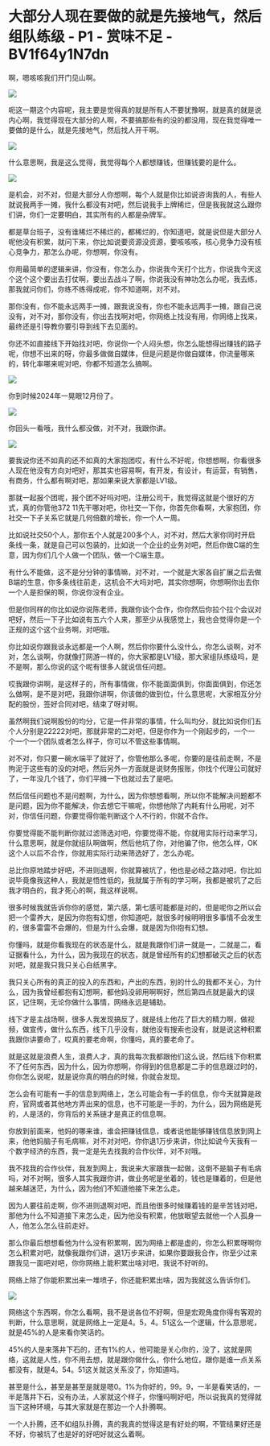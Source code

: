 # 大部分人现在要做的就是先接地气，然后组队练级 - P1 - 赏味不足 - BV1f64y1N7dn

啊，嗯咳咳我们开门见山啊。

![](img/2de4fb00558c4663682de287d2c5c783_1.png)

呃这一期这个内容呢，我主要是觉得真的就是所有人不要犹豫啊，就是真的就是说内心啊，我觉得现在大部分的人啊，不要搞那些有的没的都没用，现在我觉得唯一要做的是什么，就是先接地气，然后找人开干啊。



![](img/2de4fb00558c4663682de287d2c5c783_3.png)

什么意思啊，我是这么觉得，我觉得每个人都想赚钱，但赚钱要的是什么。

![](img/2de4fb00558c4663682de287d2c5c783_5.png)

是机会，对不对，但是大部分人你想啊，每个人就是你比如说咨询我的人，有些人就说我两手一摊，我什么都没有对吧，然后说我手上牌稀烂，但是我我就这么跟你们讲，你们一定要明白，其实所有的人都是杂牌军。

都是草台班子，没有谁稀烂不稀烂的，都稀烂的，你知道吧，就是说但是大部分人呢他没有积累，就问下来，你比如说要资源没资源，要咳咳咳，核心竞争力没有核心竞争力，那怎么办呢，你想啊，你没有。

你用最简单的逻辑来讲，你没有，你怎么办，你说我今天打个比方，你说我今天这个这个这个要出去打仗啊，要出去战斗了啊，你说我没有神功怎么办呢，我去练，那我就问你们，你练不练得成呢，你不知道啊，对不对。

那你没有，你不能永远两手一摊，跟我说没有，你也不能永远两手一摊，跟自己说没有，对不对，那你没有，你出去找啊对吧，你网络上找没有用，你网络上找来，最终还是引导教你要引导到线下去见面的。

你还不如直接线下开始找对吧，你说你一个人闷头想，你怎么能想得出赚钱的路子呢，你想不出来的呀，你最多做做自媒体，但是问题是你做自媒体，你流量哪来的，转化率哪来呢对吧，你都不知道怎么搞啊。



![](img/2de4fb00558c4663682de287d2c5c783_7.png)

你到时候2024年一晃眼12月份了。

![](img/2de4fb00558c4663682de287d2c5c783_9.png)

你回头一看哦，我什么都没做，对不对，我跟你讲。

![](img/2de4fb00558c4663682de287d2c5c783_11.png)

要我说你还不如真的还不如真的大家抱团哎，有什么不好呢，你想想啊，你看很多人现在他没有方向对吧好，那其实也容易啊，有开发，有设计，有运营，有销售，有商务，什么都有啊对吧，那如果来说大家都是LV1级。

那就一起报个团呢，报个团不好吗对吧，注册公司干，我觉得这就是个很好的方式，真的你管他372 11先干哪对吧，你社交一下你，你首先你看啊，大家抱团，你社交一下子关系它就是几何倍数的增长，你一个人一周。

比如说社交50个人，那你五个人就是200多个人，对不对，然后大家你同时开启条线一条，就是自己可以包装的，比如说一个企业的业务对吧，然后你做C端的生意，因为你们几个人做一个团队，做一个C端生意。

有什么不能做，这不是分分钟的事情嘛，对不对，一个就是大家各自扩展之后去做B端的生意，你多条线往前走，这机会不大吗对吧，其实你想啊，你想啊你出去你一个人是担保的啊，你说你没有企业。

但是你同样的你比如说你说陈老师，我跟你谈个合作，你你然后你拉个拉个会议对吧好，然后一下子比如说有五六个人来，那至少从我感觉上，我也会觉得你是一个正规的这个这个业务啊，对吧哦。

你比如说你跟我谈永远都是一个人啊，然后你你要什么没什么，你怎么谈啊，对不对，怎么谈啊，你就像打网游一样的，你大家都是LV1级，那大家组队练级吗，是不是啊，那么你说的这个呢有很多人就说信任问题。

哎我跟你讲啊，是这样子的，所有事情做，你不能面面俱到，你面面俱到，你还怎么做啊，是不是对吧，我跟你讲啊，你该做的做到位，什么意思呢，大家相互分分配的股份，签好合同对吧，结束了呀对啊。

虽然啊我们说啊股份的均分，它是一件非常的事情，什么叫均分，就比如说你们五个人分别是22222对吧，那就非常的二对吧，但是你作为一个刚起步的，一个一个一个一个团队或者怎么样子，你可以不管这些事情啊。

对不对，你只要一碗水端平了就好了，你管他那么多呢，你要的是往前走啊，不是拘泥于这些有的没的对吧，然后另外一方面就是说财务报账，你找个代理公司就好了，一年没几个钱了，你们平摊一下也就过去了是吧。

然后信任问题也不是问题啊，为什么，因为你想想看啊，所以你不能解决问题都不是问题，因为你不能解决，你去想它干嘛呢，你想他除了内耗有什么用呢，对不对，你信任问题，你要觉得你能判断这个人不行的，你就不合作。

你要觉得能不能判断你就过滤筛选对吧，你要觉得不能，你就用实际行动来学习，什么意思啊，就是你就组队啊做啊，然后他坑了你，对他骗了你，他怎么样，OK这个人以后不合作，你就用实际行动来筛选好了，怎么办呢。

总比你原地踏步好吧，不进则退啊，你就算被坑了，他也是必经之路对吧，你比如说毕竟像我这种人，我就是悟性低的，我就属于所有的学习啊，我都是被坑了之后我才明白的，我才死心的啊，我这样说啊。

很多时候我就告诉你你的感觉，第六感，第七感可能都是对的，但是呢你之所以会把一个雷养大，是因为你抱有幻想，你知道吧，就很多时候明明很多事情不会发生的，很多雷雷不会爆的，但是为什么会爆，就是因为你抱有幻想。

你懂吗，就是你看我现在的状态是什么，就是我跟你们讲一就是一，二就是二，看证据看什么，为什么，因为我现在的状态，就是曾经所有的幻想都破灭之后的状态对吧，就是我只我只关心白纸黑字。

我只关心所有的真正的投入的东西和，产出的东西，别的什么的我都不关心，为什么，因为我曾经都抱有幻想啊，都他妈没卵用啊啊好，然后第四点就是最大的误区，记住啊，无论你做什么事情，网络永远是辅助。

线下才是主战场啊，很多人我发现搞反了，就是线上他花了巨大的精力啊，做视频，做宣传，做什么东西，线下几乎没有，就他没有搜索也没有，就是说这种积累我跟你讲要命了，哎真的要老命啊，你懂吗，真的要老命了。

就是这就是浪费人生，浪费人才，真的我每次我都跟他们这么说，然后线下你积累不了任何东西，因为什么，因为你想啊，你得到的信息都是二手的信息跟过时的，你你怎么说呢，就是说你真的明白的时候，你就会发现。

怎么会有可能有一手的信息到网络上，怎么可能会有一手的信息，你今天就算是政府，官网或者其他地方弄出来的信息，也不可能是一手的，为什么，因为网络是死的，人是活的，你背后的关系链才是真正的信息啊。

你放到前面来，他妈的哪来谁，谁会把赚钱信息，或者说他能够赚钱信息放到网上来，他他妈脑子有毛病嘛，对不对对吧，你你退1万步来讲，你比如说今天我有一个数字经济的东西，我一定是先去找我的合作伙伴，对不对哦。

我不找我的合作伙伴，我发到网上，我说来大家跟我一起做，这倒不是脑子有毛病吗，对不对啊，很多人其实我跟你讲，做业务呢是坐着的，钱也是赚着的，但是他越来越迷茫，为什么，因为他们不知道他接下来怎么走。

因为人要往前走啊，你不进则退啊对吧，而且他很多时候赚着钱的是辛苦钱对吧，那他为什么不知道接下来怎么走，因为他没有积累，他放眼望去就他一个人孤身一人，他怎么怎么往前走好。

那么你最后想想看他为什么没有积累啊，因为网络上都是虚的，你怎么积累呀啊你怎么积累对吧，就像我跟你们讲，退1万步来讲，如果你要跟我合作，你至少过来跟我见一面吧对吧，你你网络上能积累出啥对吧，我说不好听的。

网络上除了你能积累出来一堆喷子，你还能积累出啥，因为我就这么告诉你们。

![](img/2de4fb00558c4663682de287d2c5c783_13.png)

网络这个东西啊，你怎么看啊，我不是说各位不好啊，但是宏观角度你得有客观的判断，什么意思啊，就是网络上一定是4。5，4。51这么一个逻辑，什么意思呢，就是45%的人是来看你笑话的。

45%的人是来落井下石的，还有1%的人，他可能是关心你的，没了，这就是网络，这就是人性，你不用去想，就是跟你做什么，你什么地位，跟你是谁一点关系都没有，就是4。54。51这关就这关系没了，你知道吗。

甚至是什么，甚至是甚至是就是嗯0。1%为你好的，99。9，一半是看笑话的，一半是落井下石，没有办法，人家就这个样子，你懂吗啊好吧，所以说我真的觉得就当下这种环境，与其大家就是在那边一个人扑腾啊。

一个人扑腾，还不如组队扑腾，真的我真的觉得这是有好处的啊，不管结果好还是不好，你被坑了也是好的好吧好就这么着啊。

